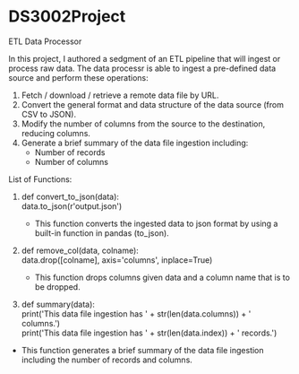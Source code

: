 # DS3002Project
ETL Data Processor

In this project, I authored a sedgment of an ETL pipeline that will ingest or process raw data. The data processr is able to ingest a pre-defined data source and perform these operations:
  1. Fetch / download / retrieve a remote data file by URL.
  2. Convert the general format and data structure of the data source (from CSV to JSON).
  3. Modify the number of columns from the source to the destination, reducing columns.
  4. Generate a brief summary of the data file ingestion including:
      - Number of records
      - Number of columns
        
List of Functions:
1. def convert_to_json(data):  
  data.to_json(r'output.json')
    - This function converts the ingested data to json format by using a built-in function in pandas (to_json).

2. def remove_col(data, colname):  
data.drop([colname], axis='columns', inplace=True)
    - This function drops columns given data and a column name that is to be dropped.

3. def summary(data):  
print('This data file ingestion has ' + str(len(data.columns)) + ' columns.')  
print('This data file ingestion has ' + str(len(data.index)) + ' records.')
  - This function generates a brief summary of the data file ingestion including the number of records and columns.
